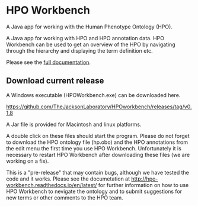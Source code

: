 # HPO Workbench
A Java app for working with the Human Phenotype Ontology (HPO).

A Java app for working with HPO and HPO annotation data. HPO Workbench can be used to get an overview of the HPO by navigating
through the hierarchy and displaying the term definition etc. 

Please see the [full documentation](http://hpo-workbench.readthedocs.io/en/latest/).

## Download current release

A Windows executable (HPOWorkbench.exe) can be downloaded here.

https://github.com/TheJacksonLaboratory/HPOworkbench/releases/tag/v0.1.8

A Jar file is provided for Macintosh and linux platforms.

A double click on these files should start the program. Please do not forget to
download the HPO ontology file (hp.obo) and the HPO annotations from the edit menu
the first time you use HPO Workbench. Unfortunately it is necessary to restart HPO Workbench 
after downloading these files (we are working on a fix). 

This is a "pre-release" that may contain bugs, although we have tested the code and it works.
Please see the documetation at http://hpo-workbench.readthedocs.io/en/latest/ for further
information on how to use HPO Workbench to nevigate the ontology and to submit
suggestions for new terms or other comments to the HPO team.



